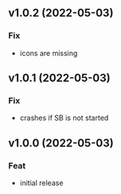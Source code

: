 ## v1.0.2 (2022-05-03)

### Fix

- icons are missing

## v1.0.1 (2022-05-03)

### Fix

- crashes if SB is not started

## v1.0.0 (2022-05-03)

### Feat

- initial release
